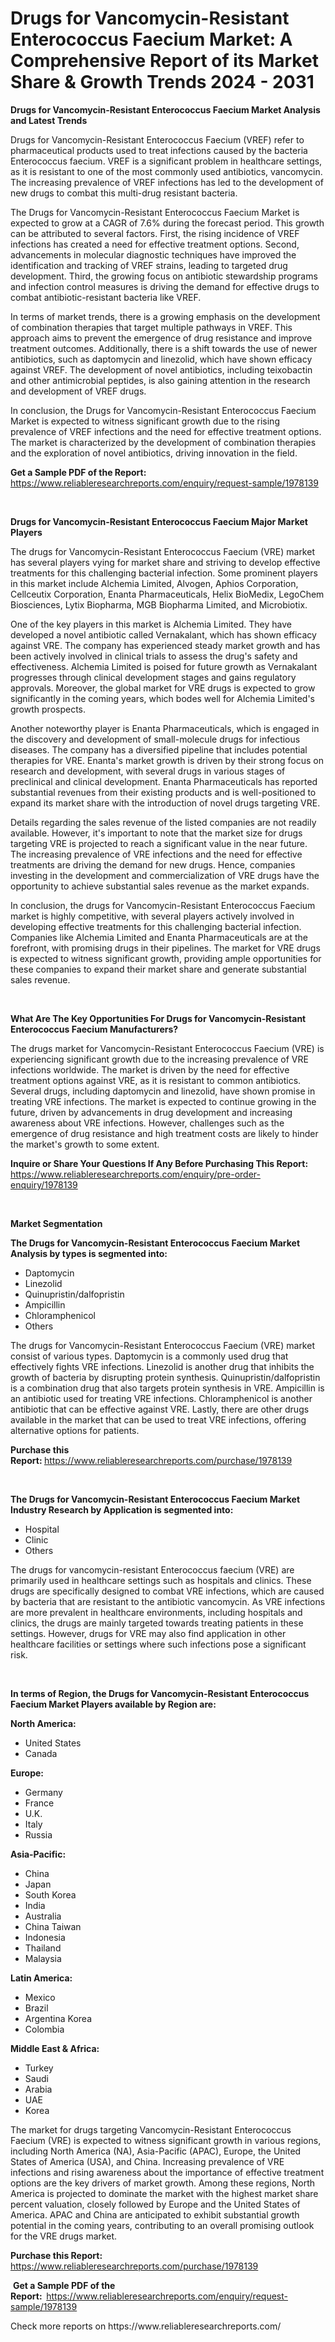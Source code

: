 <p><h1>Drugs for Vancomycin-Resistant Enterococcus Faecium Market: A Comprehensive Report of its Market Share & Growth Trends 2024 - 2031</h1></p><p><strong>Drugs for Vancomycin-Resistant Enterococcus Faecium Market Analysis and Latest Trends</strong></p>
<p><p>Drugs for Vancomycin-Resistant Enterococcus Faecium (VREF) refer to pharmaceutical products used to treat infections caused by the bacteria Enterococcus faecium. VREF is a significant problem in healthcare settings, as it is resistant to one of the most commonly used antibiotics, vancomycin. The increasing prevalence of VREF infections has led to the development of new drugs to combat this multi-drug resistant bacteria.</p><p>The Drugs for Vancomycin-Resistant Enterococcus Faecium Market is expected to grow at a CAGR of 7.6% during the forecast period. This growth can be attributed to several factors. First, the rising incidence of VREF infections has created a need for effective treatment options. Second, advancements in molecular diagnostic techniques have improved the identification and tracking of VREF strains, leading to targeted drug development. Third, the growing focus on antibiotic stewardship programs and infection control measures is driving the demand for effective drugs to combat antibiotic-resistant bacteria like VREF.</p><p>In terms of market trends, there is a growing emphasis on the development of combination therapies that target multiple pathways in VREF. This approach aims to prevent the emergence of drug resistance and improve treatment outcomes. Additionally, there is a shift towards the use of newer antibiotics, such as daptomycin and linezolid, which have shown efficacy against VREF. The development of novel antibiotics, including teixobactin and other antimicrobial peptides, is also gaining attention in the research and development of VREF drugs.</p><p>In conclusion, the Drugs for Vancomycin-Resistant Enterococcus Faecium Market is expected to witness significant growth due to the rising prevalence of VREF infections and the need for effective treatment options. The market is characterized by the development of combination therapies and the exploration of novel antibiotics, driving innovation in the field.</p></p>
<p><strong>Get a Sample PDF of the Report:&nbsp;</strong> <a href="https://www.reliableresearchreports.com/enquiry/request-sample/1978139">https://www.reliableresearchreports.com/enquiry/request-sample/1978139</a></p>
<p>&nbsp;</p>
<p><strong>Drugs for Vancomycin-Resistant Enterococcus Faecium Major Market Players</strong></p>
<p><p>The drugs for Vancomycin-Resistant Enterococcus Faecium (VRE) market has several players vying for market share and striving to develop effective treatments for this challenging bacterial infection. Some prominent players in this market include Alchemia Limited, Alvogen, Aphios Corporation, Cellceutix Corporation, Enanta Pharmaceuticals, Helix BioMedix, LegoChem Biosciences, Lytix Biopharma, MGB Biopharma Limited, and Microbiotix.</p><p>One of the key players in this market is Alchemia Limited. They have developed a novel antibiotic called Vernakalant, which has shown efficacy against VRE. The company has experienced steady market growth and has been actively involved in clinical trials to assess the drug's safety and effectiveness. Alchemia Limited is poised for future growth as Vernakalant progresses through clinical development stages and gains regulatory approvals. Moreover, the global market for VRE drugs is expected to grow significantly in the coming years, which bodes well for Alchemia Limited's growth prospects.</p><p>Another noteworthy player is Enanta Pharmaceuticals, which is engaged in the discovery and development of small-molecule drugs for infectious diseases. The company has a diversified pipeline that includes potential therapies for VRE. Enanta's market growth is driven by their strong focus on research and development, with several drugs in various stages of preclinical and clinical development. Enanta Pharmaceuticals has reported substantial revenues from their existing products and is well-positioned to expand its market share with the introduction of novel drugs targeting VRE.</p><p>Details regarding the sales revenue of the listed companies are not readily available. However, it's important to note that the market size for drugs targeting VRE is projected to reach a significant value in the near future. The increasing prevalence of VRE infections and the need for effective treatments are driving the demand for new drugs. Hence, companies investing in the development and commercialization of VRE drugs have the opportunity to achieve substantial sales revenue as the market expands.</p><p>In conclusion, the drugs for Vancomycin-Resistant Enterococcus Faecium market is highly competitive, with several players actively involved in developing effective treatments for this challenging bacterial infection. Companies like Alchemia Limited and Enanta Pharmaceuticals are at the forefront, with promising drugs in their pipelines. The market for VRE drugs is expected to witness significant growth, providing ample opportunities for these companies to expand their market share and generate substantial sales revenue.</p></p>
<p>&nbsp;</p>
<p><strong>What Are The Key Opportunities For Drugs for Vancomycin-Resistant Enterococcus Faecium Manufacturers?</strong></p>
<p><p>The drugs market for Vancomycin-Resistant Enterococcus Faecium (VRE) is experiencing significant growth due to the increasing prevalence of VRE infections worldwide. The market is driven by the need for effective treatment options against VRE, as it is resistant to common antibiotics. Several drugs, including daptomycin and linezolid, have shown promise in treating VRE infections. The market is expected to continue growing in the future, driven by advancements in drug development and increasing awareness about VRE infections. However, challenges such as the emergence of drug resistance and high treatment costs are likely to hinder the market's growth to some extent.</p></p>
<p><strong>Inquire or Share Your Questions If Any Before Purchasing This Report:</strong> <a href="https://www.reliableresearchreports.com/enquiry/pre-order-enquiry/1978139">https://www.reliableresearchreports.com/enquiry/pre-order-enquiry/1978139</a></p>
<p>&nbsp;</p>
<p><strong>Market Segmentation</strong></p>
<p><strong>The Drugs for Vancomycin-Resistant Enterococcus Faecium Market Analysis by types is segmented into:</strong></p>
<p><ul><li>Daptomycin</li><li>Linezolid</li><li>Quinupristin/dalfopristin</li><li>Ampicillin</li><li>Chloramphenicol</li><li>Others</li></ul></p>
<p><p>The drugs for Vancomycin-Resistant Enterococcus Faecium (VRE) market consist of various types. Daptomycin is a commonly used drug that effectively fights VRE infections. Linezolid is another drug that inhibits the growth of bacteria by disrupting protein synthesis. Quinupristin/dalfopristin is a combination drug that also targets protein synthesis in VRE. Ampicillin is an antibiotic used for treating VRE infections. Chloramphenicol is another antibiotic that can be effective against VRE. Lastly, there are other drugs available in the market that can be used to treat VRE infections, offering alternative options for patients.</p></p>
<p><strong>Purchase this Report:&nbsp;</strong><a href="https://www.reliableresearchreports.com/purchase/1978139">https://www.reliableresearchreports.com/purchase/1978139</a></p>
<p>&nbsp;</p>
<p><strong>The Drugs for Vancomycin-Resistant Enterococcus Faecium Market Industry Research by Application is segmented into:</strong></p>
<p><ul><li>Hospital</li><li>Clinic</li><li>Others</li></ul></p>
<p><p>The drugs for vancomycin-resistant Enterococcus faecium (VRE) are primarily used in healthcare settings such as hospitals and clinics. These drugs are specifically designed to combat VRE infections, which are caused by bacteria that are resistant to the antibiotic vancomycin. As VRE infections are more prevalent in healthcare environments, including hospitals and clinics, the drugs are mainly targeted towards treating patients in these settings. However, drugs for VRE may also find application in other healthcare facilities or settings where such infections pose a significant risk.</p></p>
<p>&nbsp;</p>
<p><strong>In terms of Region, the Drugs for Vancomycin-Resistant Enterococcus Faecium Market Players available by Region are:</strong></p>
<p>
    <p> <strong> North America: </strong>
        <ul>
            <li>United States</li>
            <li>Canada</li>
        </ul>
        </p> 
    <p> <strong> Europe: </strong>
        <ul>
            <li>Germany</li>
            <li>France</li>
            <li>U.K.</li>
            <li>Italy</li>
            <li>Russia</li>
        </ul>
        </p> 
    <p> <strong> Asia-Pacific: </strong>
        <ul>
            <li>China</li>
            <li>Japan</li>
            <li>South Korea</li>
            <li>India</li>
            <li>Australia</li>
            <li>China Taiwan</li>
            <li>Indonesia</li>
            <li>Thailand</li>
            <li>Malaysia</li>
        </ul>
        </p> 
    <p> <strong> Latin America: </strong>
        <ul>
            <li>Mexico</li>
            <li>Brazil</li>
            <li>Argentina Korea</li>
            <li>Colombia</li>
        </ul>
        </p> 
    <p> <strong> Middle East & Africa: </strong>
        <ul>
            <li>Turkey</li>
            <li>Saudi</li>
            <li>Arabia</li>
            <li>UAE</li>
            <li>Korea</li>
        </ul>
    </p>
    </p>
<p><p>The market for drugs targeting Vancomycin-Resistant Enterococcus Faecium (VRE) is expected to witness significant growth in various regions, including North America (NA), Asia-Pacific (APAC), Europe, the United States of America (USA), and China. Increasing prevalence of VRE infections and rising awareness about the importance of effective treatment options are the key drivers of market growth. Among these regions, North America is projected to dominate the market with the highest market share percent valuation, closely followed by Europe and the United States of America. APAC and China are anticipated to exhibit substantial growth potential in the coming years, contributing to an overall promising outlook for the VRE drugs market.</p></p>
<p><strong>Purchase this Report: </strong><a href="https://www.reliableresearchreports.com/purchase/1978139">https://www.reliableresearchreports.com/purchase/1978139</a></p>
<p>&nbsp;<strong>Get a Sample PDF of the Report:&nbsp;&nbsp;</strong><a href="https://www.reliableresearchreports.com/enquiry/request-sample/1978139">https://www.reliableresearchreports.com/enquiry/request-sample/1978139</a></p>
<p><strong></strong></p>
<p>Check more reports on https://www.reliableresearchreports.com/</p>